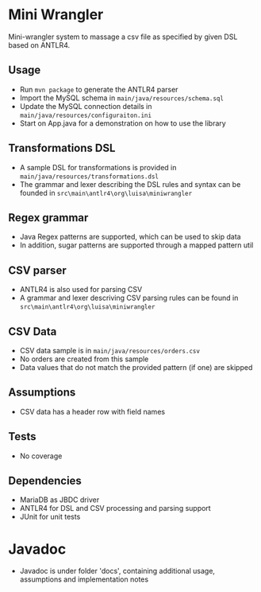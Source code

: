 # Mini Wrangler
Mini-wrangler system to massage a csv file as specified by given DSL based on ANTLR4.

## Usage

- Run `mvn package` to generate the ANTLR4 parser
- Import the MySQL schema in `main/java/resources/schema.sql`
- Update the MySQL connection details in `main/java/resources/configuraiton.ini`
- Start on App.java for a demonstration on how to use the library

## Transformations DSL

- A sample DSL for transformations is provided in `main/java/resources/transformations.dsl`
- The grammar and lexer describing the DSL rules and syntax can be founded in `src\main\antlr4\org\luisa\miniwrangler`

## Regex grammar

- Java Regex patterns are supported, which can be used to skip data
- In addition, sugar patterns are supported through a mapped pattern util

## CSV parser

- ANTLR4 is also used for parsing CSV
- A grammar and lexer descriving CSV parsing rules can be found in `src\main\antlr4\org\luisa\miniwrangler`

## CSV Data

- CSV data sample is in `main/java/resources/orders.csv`
- No orders are created from this sample
- Data values that do not match the provided pattern (if one) are skipped

## Assumptions

- CSV data has a header row with field names

## Tests

- No coverage

## Dependencies

- MariaDB as JBDC driver
- ANTLR4 for DSL and CSV processing and parsing support
- JUnit for unit tests

# Javadoc

- Javadoc is under folder 'docs', containing additional usage, assumptions and implementation notes


